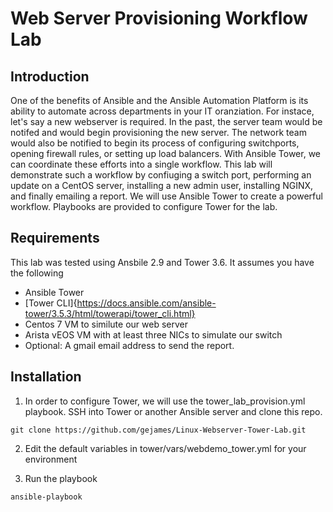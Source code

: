 # Web Server Provisioning Workflow Lab
## Introduction
One of the benefits of Ansible and the Ansible Automation Platform is its ability to automate across departments in your IT oranziation.  For instace, let's say a new webserver is required. In the past, the server team would be notifed and would begin provisioning the new server.  The network team would also be notified to begin its process of configuring switchports, opening firewall rules, or setting up  load balancers.   With Ansible Tower, we can coordinate these efforts into a single workflow.  This lab will demonstrate such a workflow by confiuging a switch port, performing an update on a CentOS server, installing a new admin user, installing NGINX, and finally emailing a report.  We will use Ansible Tower to create a powerful workflow.   Playbooks are provided to configure Tower for the lab.

## Requirements

This lab was tested using Ansbile 2.9 and Tower 3.6.  It assumes you have the following

- Ansible Tower 
- [Tower CLI]{https://docs.ansible.com/ansible-tower/3.5.3/html/towerapi/tower_cli.html}
- Centos 7 VM to similute our web server
- Arista vEOS VM with at least three NICs to simulate our switch
- Optional:  A gmail email address to send the report.


## Installation

1. In order to configure Tower, we will use the tower_lab_provision.yml playbook.   SSH into Tower or another Ansible server and clone this repo.

```
git clone https://github.com/gejames/Linux-Webserver-Tower-Lab.git
```

2. Edit the default variables in tower/vars/webdemo_tower.yml for your environment

3. Run the playbook

```
ansible-playbook










